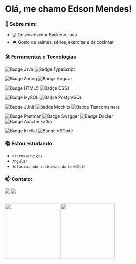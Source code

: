 # Olá, me chamo Edson Mendes! 

### :speech_balloon: Sobre mim:
- :computer: Desenvolvedor Backend Java
- :video_game: Gosto de animes, séries, exercitar e de cozinhar

### :hammer_and_wrench: Ferramentas e Tecnologias
![Badge Java](https://img.shields.io/badge/java8+-D32323.svg?&style=for-the-badge&logo=java&logoColor=white)
![Badge TypeScript](https://img.shields.io/badge/typescript-3178C6.svg?&style=for-the-badge&logo=typescript&logoColor=white)

![Badge Spring](https://img.shields.io/badge/Spring-6db33f.svg?&style=for-the-badge&logo=spring&logoColor=white)
![Badge Angular](https://img.shields.io/badge/Angular-DD0031.svg?&style=for-the-badge&logo=angular&logoColor=white)

![Badge HTML5](https://img.shields.io/badge/HTML5-e34f26.svg?&style=for-the-badge&logo=html5&logoColor=white)
![Badge CSS3](https://img.shields.io/badge/CSS3-1572b6.svg?&style=for-the-badge&logo=css3&logoColor=white)

![Badge MySQL](https://img.shields.io/badge/MySQL-4479a1.svg?&style=for-the-badge&logo=mysql&logoColor=white)
![Badge PostgreSQL](https://img.shields.io/badge/postgresql-4169e1.svg?&style=for-the-badge&logo=postgresql&logoColor=white)

![Badge JUnit](https://img.shields.io/badge/junit5-25a162.svg?&style=for-the-badge&logo=junit5&logoColor=white)
![Badge Mockito](https://img.shields.io/badge/mockito-6db33f.svg?&style=for-the-badge&logo=mockito&logoColor=white)
![Badge Testcontainers](https://img.shields.io/badge/Testcontainers-0c94aa.svg?&style=for-the-badge&logo=Testcontainers&logoColor=white)

![Badge Postman](https://img.shields.io/badge/postman-ff6c37.svg?&style=for-the-badge&logo=postman&logoColor=white)
![Badge Swagger](https://img.shields.io/badge/swagger-85ea2d.svg?&style=for-the-badge&logo=swagger&logoColor=white)
![Badge Docker](https://img.shields.io/badge/docker-2496ed.svg?&style=for-the-badge&logo=docker&logoColor=white)
![Badge Apache Kafka](https://img.shields.io/badge/Apache%20Kafka-000000.svg?&style=for-the-badge&logo=Apachekafka&logoColor=white)

![Badge IntelliJ](https://img.shields.io/badge/intellij-000000.svg?&style=for-the-badge&logo=intellijidea&logoColor=white)
![Badge VSCode](https://img.shields.io/badge/VSCode-007acc.svg?&style=for-the-badge&logo=visualstudiocode&logoColor=white)

### :books: Estou estudando
- `Microsserviços`
- `Angular`
- `Solucionando problemas do LeetCode`

### :mailbox: Contato:
<a href="https://www.linkedin.com/in/edson-mendes-6ab495143/" target="_blank"><img src="https://img.shields.io/badge/-LinkedIn-%230077B5?style=for-the-badge&logo=linkedin&logoColor=white" target="_blank"></a>
<a href = "mailto:edson.luiz.mendes@hotmail.com"><img src="https://img.shields.io/badge/Outlook-D14836?style=for-the-badge&logo=Microsoft%20Outlook&logoColor=white&color=blue" target="_blank"></a>
<br><br>
<div>
<a href="https://github.com/Edson-Mendes">
<img height="180em" src="https://github-readme-stats.vercel.app/api/top-langs/?username=Edson-Mendes&layout=compact&langs_count=7&theme=dracula"/>
<img height="180em" src="https://github-readme-stats.vercel.app/api?username=Edson-Mendes&show_icons=true&theme=dracula&count_private=true"/>
</div>
